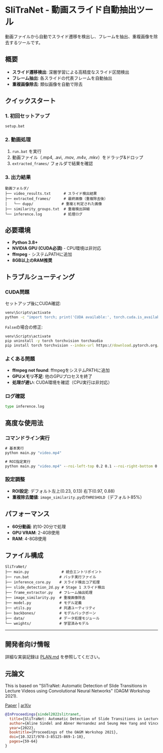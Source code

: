 # SliTraNet - 動画スライド自動抽出ツール

動画ファイルから自動でスライド遷移を検出し、フレームを抽出、重複画像を除去するツールです。

## 概要

- **スライド遷移検出**: 深層学習による高精度なスライド区間検出
- **フレーム抽出**: 各スライドの代表フレームを自動抽出  
- **重複画像除去**: 類似画像を自動で除去

## クイックスタート

### 1. 初回セットアップ
```cmd
setup.bat
```

### 2. 動画処理
1. `run.bat` を実行
2. 動画ファイル（.mp4, .avi, .mov, .m4v, .mkv）をドラッグ&ドロップ
3. `extracted_frames/` フォルダで結果を確認

### 3. 出力結果
```
動画フォルダ/
├── video_results.txt      # スライド検出結果
├── extracted_frames/      # 最終画像（重複除去後）
│   └── dupp/             # 重複と判定された画像
├── similarity_groups.txt  # 重複検出詳細
└── inference.log          # 処理ログ
```

## 必要環境

- **Python 3.8+**
- **NVIDIA GPU (CUDA必須)** - CPU環境は非対応
- **ffmpeg** - システムPATHに追加
- **8GB以上のRAM推奨**

## トラブルシューティング

### CUDA問題
セットアップ後にCUDA確認:
```cmd
venv\Scripts\activate
python -c "import torch; print('CUDA available:', torch.cuda.is_available())"
```

`False`の場合の修正:
```cmd
venv\Scripts\activate
pip uninstall -y torch torchvision torchaudio
pip install torch torchvision --index-url https://download.pytorch.org/whl/cu124
```

### よくある問題
- **ffmpeg not found**: ffmpegをシステムPATHに追加
- **GPUメモリ不足**: 他のGPUプロセスを終了
- **処理が遅い**: CUDA環境を確認（CPU実行は非対応）

### ログ確認
```cmd
type inference.log
```

## 高度な使用法

### コマンドライン実行
```cmd
# 基本実行
python main.py "video.mp4"

# ROI指定実行
python main.py "video.mp4" --roi-left-top 0.2 0.1 --roi-right-bottom 0.9 0.8
```

### 設定調整
- **ROI設定**: デフォルト左上(0.23, 0.13) 右下(0.97, 0.88)
- **重複除去閾値**: `image_similarity.py`の`THRESHOLD`（デフォルト85%）

## パフォーマンス

- **60分動画**: 約10-20分で処理
- **GPU VRAM**: 2-4GB使用
- **RAM**: 4-8GB使用

## ファイル構成

```
SliTraNet/
├── main.py               # 統合エントリポイント
├── run.bat              # バッチ実行ファイル
├── inference_core.py    # スライド検出コア処理
├── slide_detection_2d.py # Stage 1 スライド検出
├── frame_extractor.py   # フレーム抽出処理
├── image_similarity.py  # 重複画像除去
├── model.py             # モデル定義
├── utils.py             # 共通ユーティリティ
├── backbones/           # モデルバックボーン
├── data/                # データ処理モジュール
└── weights/             # 学習済みモデル
```

---

## 開発者向け情報

詳細な実装記録は [PLAN.md](PLAN.md) を参照してください。

## 元論文

This is based on "SliTraNet: Automatic Detection of Slide Transitions in Lecture Videos using Convolutional Neural Networks" (OAGM Workshop 2021).

[Paper](https://openlib.tugraz.at/download.php?id=621f329186973&location=browse) | [arXiv](https://arxiv.org/pdf/2202.03540.pdf)

```bibtex
@InProceedings{sindel2022slitranet,
  title={SliTraNet: Automatic Detection of Slide Transitions in Lecture Videos using Convolutional Neural Networks},
  author={Aline Sindel and Abner Hernandez and Seung Hee Yang and Vincent Christlein and Andreas Maier},
  year={2022},
  booktitle={Proceedings of the OAGM Workshop 2021},
  doi={10.3217/978-3-85125-869-1-10},
  pages={59-64}
}
```
